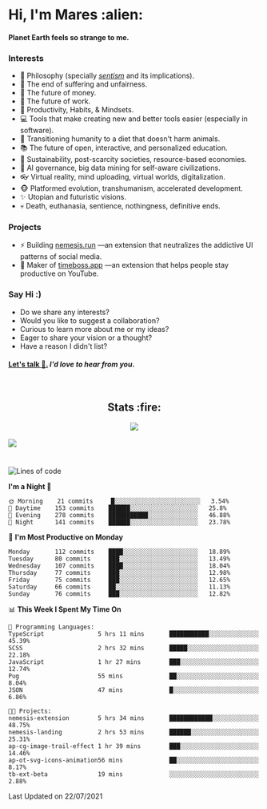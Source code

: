 <h1>Hi, I'm Mares :alien:</h1>

#### Planet Earth feels so strange to me.

### **Interests**

- 🌊 Philosophy (specially [_sentism_][sentismmedium] and its implications).
- 🎯 The end of suffering and unfairness.
- 💸 The future of money.
- 💼 The future of work.
- 🧠 Productivity, Habits, & Mindsets.
- 💻 Tools that make creating new and better tools easier (especially in software).
- 🥗 Transitioning humanity to a diet that doesn't harm animals.
- 📚 The future of open, interactive, and personalized education.
- 🌱 Sustainability, post-scarcity societies, resource-based economies.
- 🤖 AI governance, big data mining for self-aware civilizations.
- 👓 Virtual reality, mind uploading, virtual worlds, digitalization.
- 🐵 Platformed evolution, transhumanism, accelerated development.
- ✨ Utopian and futuristic visions.
- 💀 Death, euthanasia, sentience, nothingness, definitive ends.


### **Projects**

- ⚡ Building [nemesis.run](https://nemesis.run) —an extension that neutralizes the addictive UI patterns of social media.
- 💎 Maker of [timeboss.app](https://timeboss.app) —an extension that helps people stay productive on YouTube.


### **Say Hi :)**

- Do we share any interests?
- Would you like to suggest a collaboration?
- Curious to learn more about me or my ideas?
- Eager to share your vision or a thought?
- Have a reason I didn't list?

#### [Let's talk :wave:.](mailto:mareszhar@gmail.com) _I'd love to hear from you_.

[sentismmedium]: https://medium.com/@mareszhar/born-a-prisoner-a-reflection-about-life-its-struggles-and-a-plan-to-escape-d8566ce9b026

<br>

<h2 align="center">Stats :fire:</h2>

<div align="center">
  <img src="https://github-readme-streak-stats.herokuapp.com?user=mareszhar&theme=black-ice&hide_border=true&stroke=FFFFFF15&ring=DF8FFE&fire=DF8FFE&currStreakLabel=DF8FFE&background=1A232A&currStreakNum=86FFAB">
</div>

<!-- Add or remove this: &dates=B1AAB3FF at the end of the streak stats URL if they get bugged and aren't updating -->

<br>

<img src="https://activity-graph.herokuapp.com/graph?username=mareszhar&theme=nord&bg_color=00000000&color=979797&line=DF8FFE&point=00000000&area=true&hide_border=true">

<br>

<h1></h1>

<!--START_SECTION:waka-->
![Lines of code](https://img.shields.io/badge/From%20Hello%20World%20I%27ve%20Written-102238%20lines%20of%20code-blue)

**I'm a Night 🦉** 

```text
🌞 Morning    21 commits     █░░░░░░░░░░░░░░░░░░░░░░░░   3.54% 
🌆 Daytime    153 commits    ██████░░░░░░░░░░░░░░░░░░░   25.8% 
🌃 Evening    278 commits    ███████████░░░░░░░░░░░░░░   46.88% 
🌙 Night      141 commits    ██████░░░░░░░░░░░░░░░░░░░   23.78%

```
📅 **I'm Most Productive on Monday** 

```text
Monday       112 commits    ████░░░░░░░░░░░░░░░░░░░░░   18.89% 
Tuesday      80 commits     ███░░░░░░░░░░░░░░░░░░░░░░   13.49% 
Wednesday    107 commits    ████░░░░░░░░░░░░░░░░░░░░░   18.04% 
Thursday     77 commits     ███░░░░░░░░░░░░░░░░░░░░░░   12.98% 
Friday       75 commits     ███░░░░░░░░░░░░░░░░░░░░░░   12.65% 
Saturday     66 commits     ██░░░░░░░░░░░░░░░░░░░░░░░   11.13% 
Sunday       76 commits     ███░░░░░░░░░░░░░░░░░░░░░░   12.82%

```


📊 **This Week I Spent My Time On** 

```text
💬 Programming Languages: 
TypeScript               5 hrs 11 mins       ███████████░░░░░░░░░░░░░░   45.39% 
SCSS                     2 hrs 32 mins       █████░░░░░░░░░░░░░░░░░░░░   22.18% 
JavaScript               1 hr 27 mins        ███░░░░░░░░░░░░░░░░░░░░░░   12.74% 
Pug                      55 mins             ██░░░░░░░░░░░░░░░░░░░░░░░   8.04% 
JSON                     47 mins             █░░░░░░░░░░░░░░░░░░░░░░░░   6.86%

🐱‍💻 Projects: 
nemesis-extension        5 hrs 34 mins       ████████████░░░░░░░░░░░░░   48.75% 
nemesis-landing          2 hrs 53 mins       ██████░░░░░░░░░░░░░░░░░░░   25.31% 
ap-cg-image-trail-effect 1 hr 39 mins        ███░░░░░░░░░░░░░░░░░░░░░░   14.46% 
ap-ot-svg-icons-animation56 mins             ██░░░░░░░░░░░░░░░░░░░░░░░   8.17% 
tb-ext-beta              19 mins             ░░░░░░░░░░░░░░░░░░░░░░░░░   2.88%

```


 Last Updated on 22/07/2021
<!--END_SECTION:waka-->

